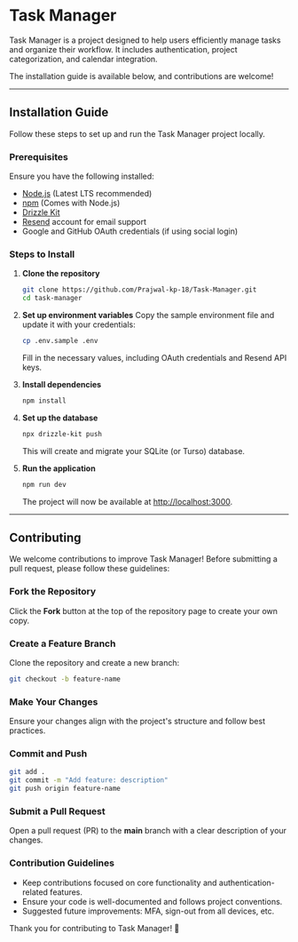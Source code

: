 # Task Manager

Task Manager is a project designed to help users efficiently manage tasks and organize their workflow. It includes authentication, project categorization, and calendar integration.

The installation guide is available below, and contributions are welcome!

---

## Installation Guide

Follow these steps to set up and run the Task Manager project locally.

### Prerequisites

Ensure you have the following installed:

- [Node.js](https://nodejs.org/) (Latest LTS recommended)
- [npm](https://www.npmjs.com/) (Comes with Node.js)
- [Drizzle Kit](https://orm.drizzle.team/)
- [Resend](https://resend.com/) account for email support
- Google and GitHub OAuth credentials (if using social login)

### Steps to Install

1. **Clone the repository**

   ```sh
   git clone https://github.com/Prajwal-kp-18/Task-Manager.git
   cd task-manager
   ```

2. **Set up environment variables**
   Copy the sample environment file and update it with your credentials:

   ```sh
   cp .env.sample .env
   ```

   Fill in the necessary values, including OAuth credentials and Resend API keys.

3. **Install dependencies**

   ```sh
   npm install
   ```

4. **Set up the database**

   ```sh
   npx drizzle-kit push
   ```

   This will create and migrate your SQLite (or Turso) database.

5. **Run the application**
   ```sh
   npm run dev
   ```
   The project will now be available at [http://localhost:3000](http://localhost:3000).

---

## Contributing

We welcome contributions to improve Task Manager! Before submitting a pull request, please follow these guidelines:

### Fork the Repository

Click the **Fork** button at the top of the repository page to create your own copy.

### Create a Feature Branch

Clone the repository and create a new branch:

```sh
git checkout -b feature-name
```

### Make Your Changes

Ensure your changes align with the project's structure and follow best practices.

### Commit and Push

```sh
git add .
git commit -m "Add feature: description"
git push origin feature-name
```

### Submit a Pull Request

Open a pull request (PR) to the **main** branch with a clear description of your changes.

### Contribution Guidelines

- Keep contributions focused on core functionality and authentication-related features.
- Ensure your code is well-documented and follows project conventions.
- Suggested future improvements: MFA, sign-out from all devices, etc.

Thank you for contributing to Task Manager! 🚀
